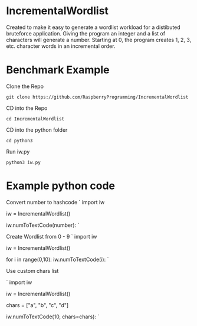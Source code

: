 # IncrementalWordlist

Created to make it easy to generate a wordlist workload for a distibuted bruteforce application. Giving the program an integer and a list of characters will generate a number. Starting at 0, the program creates 1, 2, 3, etc. character words in an incremental order.

# Benchmark Example

Clone the Repo
 
`git clone https://github.com/RaspberryProgramming/IncrementalWordlist`

CD into the Repo

`cd IncrementalWordlist`

CD into the python folder

`cd python3`

Run iw.py

`python3 iw.py`

# Example python code

Convert number to hashcode
`
import iw

iw = IncrementalWordlist()

iw.numToTextCode(number):
`

Create Wordlist from 0 - 9
`
import iw

iw = IncrementalWordlist()

for i in range(0,10):
    iw.numToTextCode(i):
`

Use custom chars list

`
import iw

iw = IncrementalWordlist()

chars = ["a", "b", "c", "d"]

iw.numToTextCode(10, chars=chars):
`
